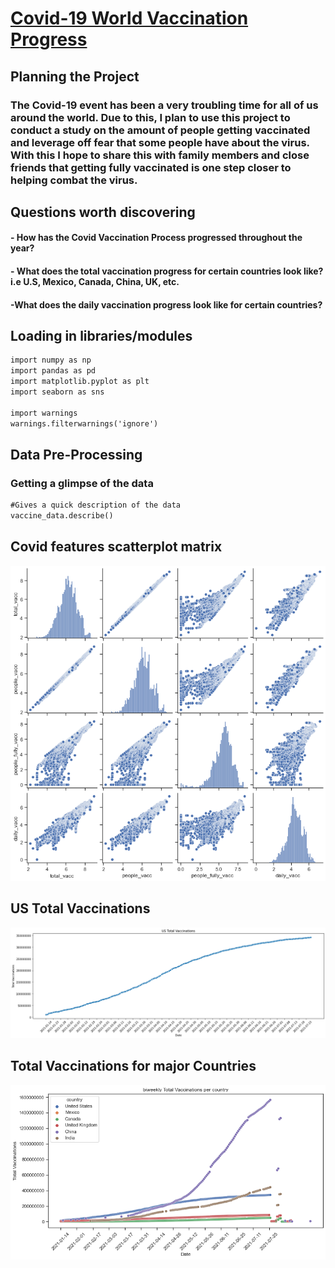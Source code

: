 # [Covid-19 World Vaccination Progress](https://jdelva2.github.io/Covid-19-World-Vaccination-Progress/)

## Planning the Project
### The Covid-19 event has been a very troubling time for all of us around the world. Due to this, I plan to use this project to conduct a study on the amount of people getting vaccinated and leverage off fear that some people have about the virus. With this I hope to share this with family members and close friends that getting fully vaccinated is one step closer to helping combat the virus.

## Questions worth discovering
#### - How has the Covid Vaccination Process progressed throughout the year?
#### - What does the total vaccination progress for certain countries look like? i.e U.S, Mexico, Canada, China, UK, etc.
#### -What does the daily vaccination progress look like for certain countries?

## Loading in libraries/modules
```markdown
import numpy as np
import pandas as pd
import matplotlib.pyplot as plt
import seaborn as sns

import warnings
warnings.filterwarnings('ignore')
```

## Data Pre-Processing
### Getting a glimpse of the data
```markdown
#Gives a quick description of the data
vaccine_data.describe()
```


## Covid features scatterplot matrix
![](https://github.com/jdelva2/Covid-19-World-Vaccination-Progress/blob/main/Plots%20and%20Graph%20Results/covid_features_pairplot.png?raw=true)

## US Total Vaccinations
![](https://github.com/jdelva2/Covid-19-World-Vaccination-Progress/blob/main/Plots%20and%20Graph%20Results/US_total_vacc_scatterplot.png?raw=true)

## Total Vaccinations for major Countries
![](https://github.com/jdelva2/Covid-19-World-Vaccination-Progress/blob/main/Plots%20and%20Graph%20Results/total_vacc_for_six_countries.png?raw=true)



